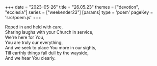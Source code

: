 +++
date = "2023-05-26"
title = "26.05.23"
themes = ["devotion", "ecclesia"]
series = ["weekender23"]
[params]
  type = 'poem'
  pageKey = 'src/poem.js'
+++

Roped in and held with care,  
Sharing laughs with your Church in service,  
We're here for You,  
You are truly our everything,  
And we seek to place You more in our sights,  
Till earthly things fall dull by the wayside,  
And we hear You clearly.
